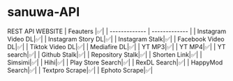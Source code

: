 # sanuwa-API
REST API WEBSITE
| Feauters |✅|
| ------------- | ------------- |
| Instagram Video DL|✅|
| Instagram Story DL|✅|
| Instagram Stalk|✅|
| Facebook Video DL|✅|
| Tiktok Video DL|✅|
| Mediafire DL|✅|
| YT MP3|✅|
| YT MP4|✅|
| YT search|✅|
| Github Stalk|✅|
| Repository Stalk|✅|
| Shorten Link|✅|
| Simsimi|✅|
| Hihi|✅|
| Play Store Search|✅|
| RexDL Search|✅|
| HappyMod Search|✅|
| Textpro Scrape|✅|
| Ephoto Scrape|✅|
